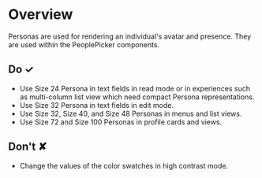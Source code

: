 # Overview
Personas are used for rendering an individual&#39;s avatar and presence. They are used within the PeoplePicker components.


## Do &#10003;
- Use Size 24 Persona in text fields in read mode or in experiences such as multi-column list view which need compact Persona representations.
- Use Size 32 Persona in text fields in edit mode.
- Use Size 32, Size 40, and Size 48 Personas in menus and list views.
- Use Size 72 and Size 100 Personas in profile cards and views.

## Don't &#10008;
- Change the values of the color swatches in high contrast mode.